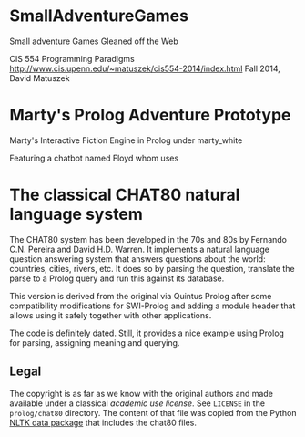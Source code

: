 # SmallAdventureGames
Small adventure Games Gleaned off the Web

CIS 554 Programming Paradigms   http://www.cis.upenn.edu/~matuszek/cis554-2014/index.html
Fall 2014, David Matuszek

# Marty's Prolog Adventure Prototype
Marty's Interactive Fiction Engine in Prolog under marty_white

Featuring a chatbot named Floyd whom uses

# The classical CHAT80 natural language system

The CHAT80 system has been developed in the 70s and 80s by Fernando C.N.
Pereira and David H.D. Warren. It implements a natural language question
answering system that answers  questions   about  the  world: countries,
cities, rivers, etc. It does so by   parsing the question, translate the
parse to a Prolog query and run this against its database.

This version is derived from the original  via Quintus Prolog after some
compatibility modifications for SWI-Prolog and   adding  a module header
that allows using it safely together with other applications.

The code is definitely dated. Still, it   provides  a nice example using
Prolog for parsing, assigning meaning and querying.

## Legal

The copyright is as far as we know   with  the original authors and made
available under a classical _academic use license_. See `LICENSE` in the
`prolog/chat80` directory. The content of that  file was copied from the
Python [NLTK data package](https://www.kaggle.com/nltkdata/chat-80/home)
that includes the chat80 files.

